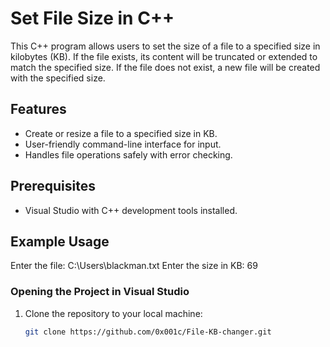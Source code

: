 # Set File Size in C++

This C++ program allows users to set the size of a file to a specified size in kilobytes (KB). If the file exists, its content will be truncated or extended to match the specified size. If the file does not exist, a new file will be created with the specified size.

## Features

- Create or resize a file to a specified size in KB.
- User-friendly command-line interface for input.
- Handles file operations safely with error checking.

## Prerequisites

- Visual Studio with C++ development tools installed.

## Example Usage

Enter the file: C:\Users\blackman.txt
Enter the size in KB: 69


### Opening the Project in Visual Studio

1. Clone the repository to your local machine:
   ```bash
   git clone https://github.com/0x001c/File-KB-changer.git
